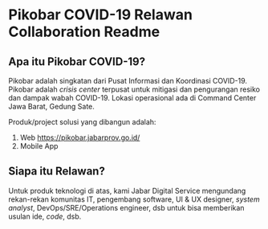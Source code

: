 # Pikobar COVID-19 Relawan Collaboration Readme

## Apa itu Pikobar COVID-19?
Pikobar adalah singkatan dari Pusat Informasi dan Koordinasi COVID-19. Pikobar adalah _crisis center_ terpusat untuk mitigasi dan pengurangan resiko dan dampak wabah COVID-19. Lokasi operasional ada di Command Center Jawa Barat, Gedung Sate.

Produk/project solusi yang dibangun adalah:
1. Web https://pikobar.jabarprov.go.id/
2. Mobile App

## Siapa itu Relawan?
Untuk produk teknologi di atas, kami Jabar Digital Service mengundang rekan-rekan komunitas IT, pengembang software, UI & UX designer, _system analyst_, DevOps/SRE/Operations engineer, dsb untuk bisa memberikan usulan ide, _code_, dsb.
